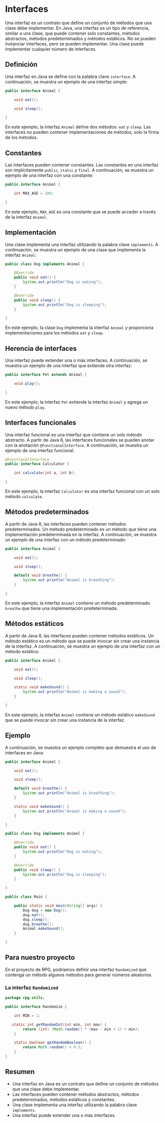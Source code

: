 # Interfaces

Una interfaz es un contrato que define un conjunto de métodos que una clase debe implementar. En Java, una interfaz es
un tipo de referencia, similar a una clase, que puede contener solo constantes, métodos abstractos, métodos
predeterminados y métodos estáticos. No se pueden instanciar interfaces, pero se pueden implementar. Una clase puede
implementar cualquier número de interfaces.

## Definición

Una interfaz en Java se define con la palabra clave `interface`. A continuación, se muestra un ejemplo de una interfaz
simple:

```java
public interface Animal {

    void eat();

    void sleep();

}
```

En este ejemplo, la interfaz `Animal` define dos métodos: `eat` y `sleep`. Las interfaces no pueden contener
implementaciones de métodos, solo la firma de los métodos.

## Constantes

Las interfaces pueden contener constantes. Las constantes en una interfaz son implícitamente `public`, `static` y
`final`. A continuación, se muestra un ejemplo de una interfaz con una constante:

```java
public interface Animal {

    int MAX_AGE = 100;

}
```

En este ejemplo, `MAX_AGE` es una constante que se puede acceder a través de la interfaz `Animal`.

## Implementación

Una clase implementa una interfaz utilizando la palabra clave `implements`. A continuación, se muestra un ejemplo de una
clase que implementa la interfaz `Animal`:

```java
public class Dog implements Animal {

    @Override
    public void eat() {
        System.out.println("Dog is eating");
    }

    @Override
    public void sleep() {
        System.out.println("Dog is sleeping");
    }

}
```

En este ejemplo, la clase `Dog` implementa la interfaz `Animal` y proporciona implementaciones para los métodos `eat`
y `sleep`.

## Herencia de interfaces

Una interfaz puede extender una o más interfaces. A continuación, se muestra un ejemplo de una interfaz que extiende
otra interfaz:

```java
public interface Pet extends Animal {

    void play();

}
```

En este ejemplo, la interfaz `Pet` extiende la interfaz `Animal` y agrega un nuevo método `play`.

## Interfaces funcionales

Una interfaz funcional es una interfaz que contiene un solo método abstracto. A partir de Java 8, las interfaces
funcionales se pueden anotar con la anotación `@FunctionalInterface`. A continuación, se muestra un ejemplo de una
interfaz funcional:

```java
@FunctionalInterface
public interface Calculator {

    int calculate(int a, int b);

}
```

En este ejemplo, la interfaz `Calculator` es una interfaz funcional con un solo método `calculate`.

## Métodos predeterminados

A partir de Java 8, las interfaces pueden contener métodos predeterminados. Un método predeterminado es un método que
tiene una implementación predeterminada en la interfaz. A continuación, se muestra un ejemplo de una interfaz con un
método predeterminado:

```java
public interface Animal {

    void eat();

    void sleep();

    default void breathe() {
        System.out.println("Animal is breathing");
    }

}
```

En este ejemplo, la interfaz `Animal` contiene un método predeterminado `breathe` que tiene una implementación
predeterminada.

## Métodos estáticos

A partir de Java 8, las interfaces pueden contener métodos estáticos. Un método estático es un método que se puede
invocar sin crear una instancia de la interfaz. A continuación, se muestra un ejemplo de una interfaz con un método
estático:

```java
public interface Animal {

    void eat();

    void sleep();

    static void makeSound() {
        System.out.println("Animal is making a sound");
    }

}
```

En este ejemplo, la interfaz `Animal` contiene un método estático `makeSound` que se puede invocar sin crear una
instancia de la interfaz.

## Ejemplo

A continuación, se muestra un ejemplo completo que demuestra el uso de interfaces en Java:

```java
public interface Animal {

    void eat();

    void sleep();

    default void breathe() {
        System.out.println("Animal is breathing");
    }

    static void makeSound() {
        System.out.println("Animal is making a sound");
    }

}

public class Dog implements Animal {

    @Override
    public void eat() {
        System.out.println("Dog is eating");
    }

    @Override
    public void sleep() {
        System.out.println("Dog is sleeping");
    }

}

public class Main {

    public static void main(String[] args) {
        Dog dog = new Dog();
        dog.eat();
        dog.sleep();
        dog.breathe();
        Animal.makeSound();
    }

}
```

## Para nuestro proyecto

En el proyecto de RPG, podríamos definir una interfaz `Randomized` que contenga un método algunos métodos para
generar números aleatorios.

### La interfaz `Randomized`

```java
package rpg.utils;

public interface Randomize {

    int MIN = 1;

   static int getRandomInt(int min, int max) {
        return (int) (Math.random() * (max - min + 1) + min);
    }

    static boolean getRandomBoolean() {
        return Math.random() < 0.5;
    }
}
```

## Resumen

- Una interfaz en Java es un contrato que define un conjunto de métodos que una clase debe implementar.
- Las interfaces pueden contener métodos abstractos, métodos predeterminados, métodos estáticos y constantes.
- Una clase implementa una interfaz utilizando la palabra clave `implements`.
- Una interfaz puede extender una o más interfaces.